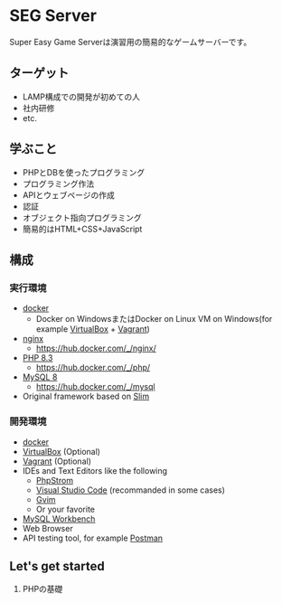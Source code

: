 # SEG Server

Super Easy Game Serverは演習用の簡易的なゲームサーバーです。

## ターゲット

- LAMP構成での開発が初めての人
- 社内研修
- etc.

## 学ぶこと

- PHPとDBを使ったプログラミング
- プログラミング作法
- APIとウェブページの作成
- 認証
- オブジェクト指向プログラミング
- 簡易的はHTML+CSS+JavaScript

## 構成

### 実行環境

- [docker](https://hub.docker.com/)
    - Docker on WindowsまたはDocker on Linux VM on Windows(for example [VirtualBox](https://www.virtualbox.org/) + [Vagrant](https://www.vagrantup.com/))
- [nginx](https://nginx.org/)
    - https://hub.docker.com/_/nginx/
- [PHP 8.3](https://www.php.net/)
    - https://hub.docker.com/_/php/
- [MySQL 8](https://www.mysql.com/)
    - https://hub.docker.com/_/mysql
- Original framework based on [Slim](https://www.slimframework.com/)

### 開発環境

- [docker](https://hub.docker.com/)
- [VirtualBox](https://www.virtualbox.org/) (Optional)
- [Vagrant](https://www.vagrantup.com/) (Optional)
- IDEs and Text Editors like the following
    - [PhpStrom](https://www.jetbrains.com/phpstorm/)
    - [Visual Studio Code](https://code.visualstudio.com/) (recommanded in some cases)
    - [Gvim](https://www.vim.org/download.php)
    - Or your favorite
- [MySQL Workbench](https://www.mysql.com/products/workbench/)
- Web Browser
- API testing tool, for example [Postman](https://www.postman.com/)

## Let's get started

1. PHPの基礎


